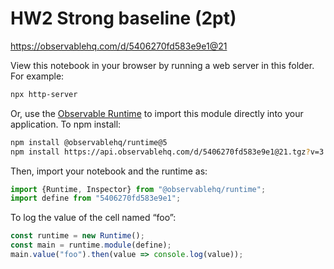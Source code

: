# HW2 Strong baseline (2pt)

https://observablehq.com/d/5406270fd583e9e1@21

View this notebook in your browser by running a web server in this folder. For
example:

~~~sh
npx http-server
~~~

Or, use the [Observable Runtime](https://github.com/observablehq/runtime) to
import this module directly into your application. To npm install:

~~~sh
npm install @observablehq/runtime@5
npm install https://api.observablehq.com/d/5406270fd583e9e1@21.tgz?v=3
~~~

Then, import your notebook and the runtime as:

~~~js
import {Runtime, Inspector} from "@observablehq/runtime";
import define from "5406270fd583e9e1";
~~~

To log the value of the cell named “foo”:

~~~js
const runtime = new Runtime();
const main = runtime.module(define);
main.value("foo").then(value => console.log(value));
~~~
